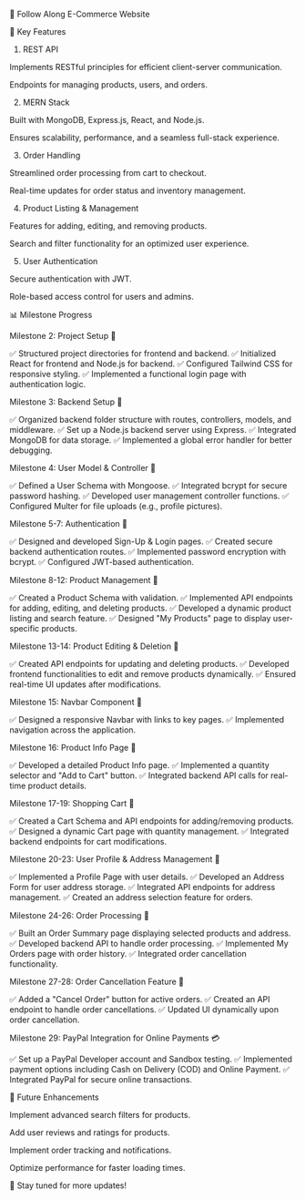🛒 Follow Along E-Commerce Website

🚀 Key Features

1. REST API

Implements RESTful principles for efficient client-server communication.

Endpoints for managing products, users, and orders.

2. MERN Stack

Built with MongoDB, Express.js, React, and Node.js.

Ensures scalability, performance, and a seamless full-stack experience.

3. Order Handling

Streamlined order processing from cart to checkout.

Real-time updates for order status and inventory management.

4. Product Listing & Management

Features for adding, editing, and removing products.

Search and filter functionality for an optimized user experience.

5. User Authentication

Secure authentication with JWT.

Role-based access control for users and admins.

📊 Milestone Progress

Milestone 2: Project Setup 🚀

✅ Structured project directories for frontend and backend.
✅ Initialized React for frontend and Node.js for backend.
✅ Configured Tailwind CSS for responsive styling.
✅ Implemented a functional login page with authentication logic.

Milestone 3: Backend Setup 🚀

✅ Organized backend folder structure with routes, controllers, models, and middleware.
✅ Set up a Node.js backend server using Express.
✅ Integrated MongoDB for data storage.
✅ Implemented a global error handler for better debugging.

Milestone 4: User Model & Controller 🚀

✅ Defined a User Schema with Mongoose.
✅ Integrated bcrypt for secure password hashing.
✅ Developed user management controller functions.
✅ Configured Multer for file uploads (e.g., profile pictures).

Milestone 5-7: Authentication 🚀

✅ Designed and developed Sign-Up & Login pages.
✅ Created secure backend authentication routes.
✅ Implemented password encryption with bcrypt.
✅ Configured JWT-based authentication.

Milestone 8-12: Product Management 🚀

✅ Created a Product Schema with validation.
✅ Implemented API endpoints for adding, editing, and deleting products.
✅ Developed a dynamic product listing and search feature.
✅ Designed "My Products" page to display user-specific products.

Milestone 13-14: Product Editing & Deletion 🚀

✅ Created API endpoints for updating and deleting products.
✅ Developed frontend functionalities to edit and remove products dynamically.
✅ Ensured real-time UI updates after modifications.

Milestone 15: Navbar Component 🚀

✅ Designed a responsive Navbar with links to key pages.
✅ Implemented navigation across the application.

Milestone 16: Product Info Page 🚀

✅ Developed a detailed Product Info page.
✅ Implemented a quantity selector and "Add to Cart" button.
✅ Integrated backend API calls for real-time product details.

Milestone 17-19: Shopping Cart 🚀

✅ Created a Cart Schema and API endpoints for adding/removing products.
✅ Designed a dynamic Cart page with quantity management.
✅ Integrated backend endpoints for cart modifications.

Milestone 20-23: User Profile & Address Management 🚀

✅ Implemented a Profile Page with user details.
✅ Developed an Address Form for user address storage.
✅ Integrated API endpoints for address management.
✅ Created an address selection feature for orders.

Milestone 24-26: Order Processing 🚀

✅ Built an Order Summary page displaying selected products and address.
✅ Developed backend API to handle order processing.
✅ Implemented My Orders page with order history.
✅ Integrated order cancellation functionality.

Milestone 27-28: Order Cancellation Feature 🚀

✅ Added a "Cancel Order" button for active orders.
✅ Created an API endpoint to handle order cancellations.
✅ Updated UI dynamically upon order cancellation.

Milestone 29: PayPal Integration for Online Payments 💳

✅ Set up a PayPal Developer account and Sandbox testing.
✅ Implemented payment options including Cash on Delivery (COD) and Online Payment.
✅ Integrated PayPal for secure online transactions.

📌 Future Enhancements

Implement advanced search filters for products.

Add user reviews and ratings for products.

Implement order tracking and notifications.

Optimize performance for faster loading times.

🚀 Stay tuned for more updates!
